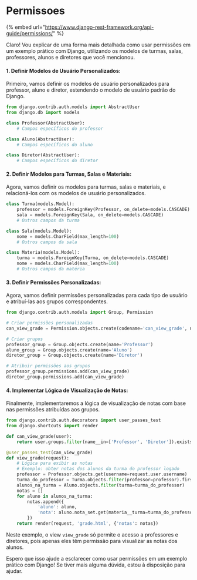 # Permissoes

{% embed url="https://www.django-rest-framework.org/api-guide/permissions/" %}

Claro! Vou explicar de uma forma mais detalhada como usar permissões em um exemplo prático com Django, utilizando os modelos de turmas, salas, professores, alunos e diretores que você mencionou.

#### 1. Definir Modelos de Usuário Personalizados:

Primeiro, vamos definir os modelos de usuário personalizados para professor, aluno e diretor, estendendo o modelo de usuário padrão do Django.

```python
from django.contrib.auth.models import AbstractUser
from django.db import models

class Professor(AbstractUser):
    # Campos específicos do professor

class Aluno(AbstractUser):
    # Campos específicos do aluno

class Diretor(AbstractUser):
    # Campos específicos do diretor
```

#### 2. Definir Modelos para Turmas, Salas e Materiais:

Agora, vamos definir os modelos para turmas, salas e materiais, e relacioná-los com os modelos de usuário personalizados.

```python
class Turma(models.Model):
    professor = models.ForeignKey(Professor, on_delete=models.CASCADE)
    sala = models.ForeignKey(Sala, on_delete=models.CASCADE)
    # Outros campos da turma

class Sala(models.Model):
    nome = models.CharField(max_length=100)
    # Outros campos da sala

class Materia(models.Model):
    turma = models.ForeignKey(Turma, on_delete=models.CASCADE)
    nome = models.CharField(max_length=100)
    # Outros campos da matéria
```

#### 3. Definir Permissões Personalizadas:

Agora, vamos definir permissões personalizadas para cada tipo de usuário e atribuí-las aos grupos correspondentes.

```python
from django.contrib.auth.models import Group, Permission

# Criar permissões personalizadas
can_view_grade = Permission.objects.create(codename='can_view_grade', name='Can view grade')

# Criar grupos
professor_group = Group.objects.create(name='Professor')
aluno_group = Group.objects.create(name='Aluno')
diretor_group = Group.objects.create(name='Diretor')

# Atribuir permissões aos grupos
professor_group.permissions.add(can_view_grade)
diretor_group.permissions.add(can_view_grade)
```

#### 4. Implementar Lógica de Visualização de Notas:

Finalmente, implementaremos a lógica de visualização de notas com base nas permissões atribuídas aos grupos.

```python
from django.contrib.auth.decorators import user_passes_test
from django.shortcuts import render

def can_view_grade(user):
    return user.groups.filter(name__in=['Professor', 'Diretor']).exists()

@user_passes_test(can_view_grade)
def view_grade(request):
    # Lógica para exibir as notas
    # Exemplo: obter notas dos alunos da turma do professor logado
    professor = Professor.objects.get(username=request.user.username)
    turma_do_professor = Turma.objects.filter(professor=professor).first()
    alunos_na_turma = Aluno.objects.filter(turma=turma_do_professor)
    notas = []
    for aluno in alunos_na_turma:
        notas.append({
            'aluno': aluno,
            'nota': aluno.nota_set.get(materia__turma=turma_do_professor).valor
        })
    return render(request, 'grade.html', {'notas': notas})
```

Neste exemplo, o view `view_grade` só permite o acesso a professores e diretores, pois apenas eles têm permissão para visualizar as notas dos alunos.

Espero que isso ajude a esclarecer como usar permissões em um exemplo prático com Django! Se tiver mais alguma dúvida, estou à disposição para ajudar.
